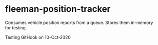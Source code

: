 # fleeman-position-tracker
Consumes vehicle position reports from a queue. Stores them in-memory for testing.

Testing GitHook on 10-Oct-2020
